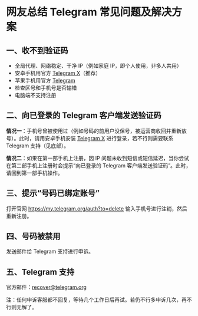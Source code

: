 # 网友总结 Telegram 常见问题及解决方案

## 一、收不到验证码

- 全局代理、网络稳定、干净 IP（例如家庭 IP，即个人使用，非多人共用）
- 安卓手机用官方 [Telegram X](https://apkpure.com/cn/telegram-x/org.thunderdog.challegram)（推荐）
- 苹果手机用官方 [Telegram](https://apps.apple.com/us/app/telegram-messenger/id686449807)
- 检查区号和手机号是否输错
- 电脑端不支持注册

## 二、向已登录的 Telegram 客户端发送验证码

**情况一**：手机号曾被使用过（例如号码的前用户没保号，被运营商收回并重新放号）。此时，请用安卓手机安装 [Telegram X](https://apkpure.com/cn/telegram-x/org.thunderdog.challegram) 进行登录，若不行则需要联系 Telegram 支持（见底部）。

**情况二**：如果在第一部手机上注册，因 IP 问题未收到短信或短信延迟，当你尝试在第二部手机上注册时会提示“向已登录的 Telegram 客户端发送验证码”。此时，请回到第一部手机操作。

## 三、提示“号码已绑定账号”

打开官网 <https://my.telegram.org/auth?to=delete> 输入手机号进行注销，然后重新注册。

## 四、号码被禁用

发送邮件给 Telegram 支持进行申诉。

## 五、Telegram 支持

官方邮件：<recover@telegram.org>

注：任何申诉客服都不回复，等待几个工作日后再试。若仍不行多申诉几次，再不行则无解了。
